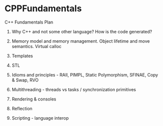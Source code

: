 # CPPFundamentals

C++ Fundamentals Plan


1. Why C++ and not some other language? How is the code generated?

2. Memory model and memory management. Object lifetime and move semantics. Virtual calloc

3. Templates

4. STL

5. Idioms and principles - RAII, PIMPL, Static Polymorphism, SFINAE, Copy & Swap, RVO

6. Multithreading - threads vs tasks / synchronization primitives

7. Rendering & consoles

8. Reflection

9. Scripting - language interop
